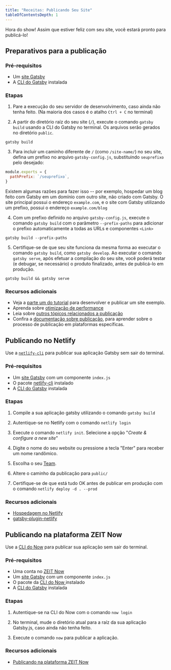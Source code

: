 ```yaml
---
title: "Receitas: Publicando Seu Site"
tableOfContentsDepth: 1
---
```


Hora do show! Assim que estiver feliz com seu site, você estará pronto para publicá-lo!

## Preparativos para a publicação

### Pré-requisitos

- Um [site Gatsby](/docs/docs/quick-start.md)
- A [CLI do Gatsby](/docs/docs/gatsby-cli.md) instalada

### Etapas

1. Pare a execução do seu servidor de desenvolvimento, caso ainda não tenha feito. (Na maioria dos casos é o atalho `Ctrl + C` no terminal)

2. A partir do diretório raíz do seu site (`/`), execute o comando `gatsby build` usando a CLI do Gatsby no terminal. Os arquivos serão gerados no diretório `public`.

```shell
gatsby build
```

3. Para incluir um caminho diferente de `/` (como `/site-name/`) no seu site, defina um prefixo no arquivo `gatsby-config.js`, substituindo `seuprefixo` pelo desejado:

```js:title=gatsby-config.js
module.exports = {
  pathPrefix: `/seuprefixo`,
}
```

Existem algumas razões para fazer isso -- por exemplo, hospedar um blog feito com Gatsby em um domínio com outro site, não criado com Gatsby. O site principal possui o endereço `example.com`, e o site com Gatsby utilizando um prefixo, possui o endereço `example.com/blog`

4. Com um prefixo definido no arquivo `gatsby-config.js`, execute o comando `gatsby build` com o parâmetro `--prefix-paths` para adicionar o prefixo automaticamente a todas as URLs e componentes `<Link>`

```shell
gatsby build --prefix-paths
```

5. Certifique-se de que seu site funciona da mesma forma ao executar o comando `gatsby build`, como `gatsby develop`. Ao executar o comando `gatsby serve`, após efetuar a compilação do seu site, você poderá testar (e debugar, se necessário) o produto finalizado, antes de publicá-lo em produção.

```shell
gatsby build && gatsby serve
```

### Recursos adicionais

- Veja a [parte um do tutorial](/docs/tutorial/part-one/index.md#fazendo-deploy-do-seu-site-gatsby) para desenvolver e publicar um site exemplo.
- Aprenda sobre [otimização de performance](/docs/docs/performance.md)
- Leia sobre [outros tópicos relacionados a publicação](/docs/docs/preparing-for-deployment.md)
- Confira a [documentação sobre publicação](/docs/docs/deploying-and-hosting.md), para aprender sobre o processo de publicação em plataformas específicas.

## Publicando no Netlify

Use a [`netlify-cli`](https://www.netlify.com/docs/cli/) para publicar sua aplicação Gatsby sem sair do terminal.

### Pré-requisitos

- Um [site Gatsby](/docs/docs/quick-start.md) com um componente `index.js`
- O pacote [netlify-cli](https://www.npmjs.com/package/netlify-cli) instalado
- A [CLI do Gatsby](/docs/docs/gatsby-cli.md) instalada

### Etapas

1. Compile a sua aplicação gatsby utilizando o comando `gatsby build`

2. Autentique-se no Netlify com o comando `netlify login`

3. Execute o comando `netlify init`. Selecione a opção "_Create & configure a new site_"

4. Digite o nome do seu website ou pressione a tecla "Enter" para receber um nome randômico.

5. Escolha o seu [Team](https://www.netlify.com/docs/teams/).

6. Altere o caminho da publicação para `public/`

7. Certifique-se de que está tudo OK antes de publicar em produção com o comando `netlify deploy -d . --prod`

### Recursos adicionais

- [Hospedagem no Netlify](/docs/hosting-on-netlify)
- [gatsby-plugin-netlify](/packages/gatsby-plugin-netlify)

## Publicando na plataforma ZEIT Now

Use a [CLI do Now](https://zeit.co/download) para publicar sua aplicação sem sair do terminal.

### Pré-requisitos

- Uma conta no [ZEIT Now](https://zeit.co/signup)
- Um [site Gatsby](/docs/docs/quick-start.md) com um componente `index.js`
- O pacote da [CLI do Now ](https://zeit.co/download) instalado
- A [CLI do Gatsby](/docs/docs/gatsby-cli.md) instalada

### Etapas

1. Autentique-se na CLI do Now com o comando `now login`

2. No terminal, mude o diretório atual para a raíz da sua aplicação Gatsby.js, caso ainda não tenha feito.

3. Execute o comando `now` para publicar a aplicação.

### Recursos adicionais

- [Publicando na plataforma ZEIT Now](/docs/docs/deploying-to-zeit-now.md)
